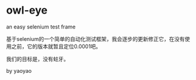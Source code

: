 owl-eye
=======

an easy selenium test frame

基于selenium的一个简单的自动化测试框架，我会逐步的更新修正它，在没有使用之前，它的版本就暂且定位0.0001吧。

我们的目标是，没有蛀牙。

by yaoyao
